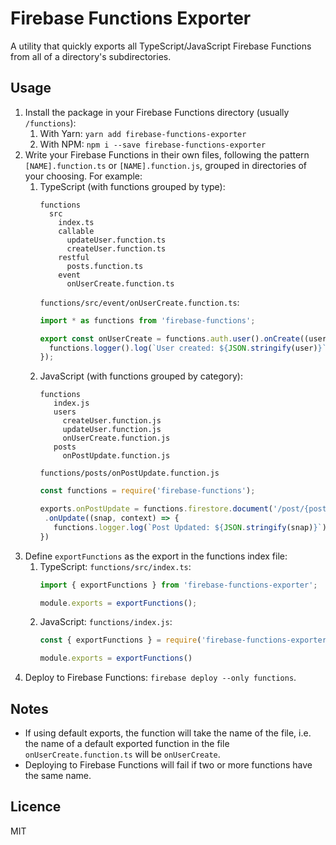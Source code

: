 # Firebase Functions Exporter
A utility that quickly exports all TypeScript/JavaScript Firebase Functions from all of a directory's subdirectories.

## Usage
1. Install the package in your Firebase Functions directory (usually `/functions`):
   1. With Yarn: `yarn add firebase-functions-exporter`
   2. With NPM: `npm i --save firebase-functions-exporter`
2. Write your Firebase Functions in their own files, following the pattern `[NAME].function.ts` or `[NAME].function.js`, grouped in directories of your choosing. For example:
   1. TypeScript (with functions grouped by type):
      ```
      functions
        src
          index.ts
          callable
            updateUser.function.ts
            createUser.function.ts
          restful
            posts.function.ts
          event
            onUserCreate.function.ts
      ``` 
      `functions/src/event/onUserCreate.function.ts`:
      ```ts
      import * as functions from 'firebase-functions';

      export const onUserCreate = functions.auth.user().onCreate((user, context) => {
        functions.logger().log(`User created: ${JSON.stringify(user)}`);
      });
      ```
    1. JavaScript (with functions grouped by category):
       ```
       functions
          index.js
          users
            createUser.function.js
            updateUser.function.js
            onUserCreate.function.js
          posts
            onPostUpdate.function.js
       ```
       `functions/posts/onPostUpdate.function.js`
       ```js
       const functions = require('firebase-functions');

       exports.onPostUpdate = functions.firestore.document('/post/{postId}')
        .onUpdate((snap, context) => {
          functions.logger.log(`Post Updated: ${JSON.stringify(snap)}`);
       })
       ```
3. Define `exportFunctions` as the export in the functions index file:
   1. TypeScript:
      `functions/src/index.ts`: 
      ```ts
      import { exportFunctions } from 'firebase-functions-exporter';

      module.exports = exportFunctions();
      ```
    1. JavaScript: `functions/index.js`:
        ```js
        const { exportFunctions } = require('firebase-functions-exporter');

        module.exports = exportFunctions()
        ``` 
4. Deploy to Firebase Functions:
   `firebase deploy --only functions`.

## Notes
- If using default exports, the function will take the name of the file, i.e. the name of a default exported function in the file `onUserCreate.function.ts` will be `onUserCreate`.
- Deploying to Firebase Functions will fail if two or more functions have the same name.

## Licence
MIT